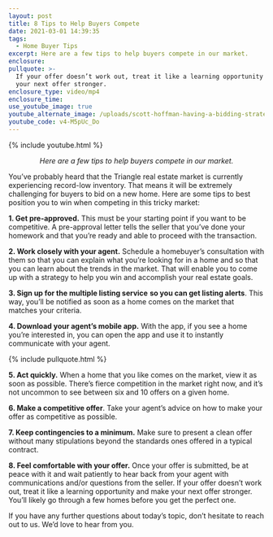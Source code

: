 ```yaml
---
layout: post
title: 8 Tips to Help Buyers Compete
date: 2021-03-01 14:39:35
tags:
  - Home Buyer Tips
excerpt: Here are a few tips to help buyers compete in our market.
enclosure:
pullquote: >-
  If your offer doesn’t work out, treat it like a learning opportunity and make
  your next offer stronger.
enclosure_type: video/mp4
enclosure_time:
use_youtube_image: true
youtube_alternate_image: /uploads/scott-hoffman-having-a-bidding-strategy-yt.jpg
youtube_code: v4-M5pUc_Do
---
```


{% include youtube.html %}

<p style="text-align: center;"><em>Here are a few tips to help buyers compete in our market.</em></p>

You’ve probably heard that the Triangle real estate market is currently experiencing record-low inventory. That means it will be extremely challenging for buyers to bid on a new home. Here are some tips to best position you to win when competing in this tricky market:

**1\. Get pre-approved.** This must be your starting point if you want to be competitive. A pre-approval letter tells the seller that you’ve done your homework and that you’re ready and able to proceed with the transaction.

**2\. Work closely with your agent.** Schedule a homebuyer’s consultation with them so that you can explain what you’re looking for in a home and so that you can learn about the trends in the market. That will enable you to come up with a strategy to help you win and accomplish your real estate goals.

**3\. Sign up for the multiple listing service** **so you can get listing alerts**. This way, you’ll be notified as soon as a home comes on the market that matches your criteria.

**4\. Download your agent’s mobile app.** With the app, if you see a home you’re interested in, you can open the app and use it to instantly communicate with your agent.

{% include pullquote.html %}

**5\. Act quickly.** When a home that you like comes on the market, view it as soon as possible. There’s fierce competition in the market right now, and it’s not uncommon to see between six and 10 offers on a given home.

**6\. Make a competitive offer**. Take your agent’s advice on how to make your offer as competitive as possible.

**7\. Keep contingencies to a minimum.** Make sure to present a clean offer without many stipulations beyond the standards ones offered in a typical contract.

**8\. Feel comfortable with your offer.** Once your offer is submitted, be at peace with it and wait patiently to hear back from your agent with communications and/or questions from the seller. If your offer doesn’t work out, treat it like a learning opportunity and make your next offer stronger. You’ll likely go through a few homes before you get the perfect one.

If you have any further questions about today’s topic, don’t hesitate to reach out to us. We’d love to hear from you.

